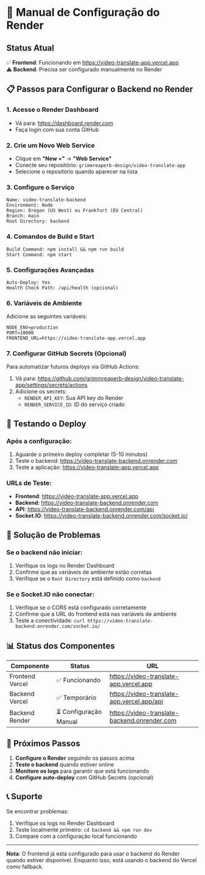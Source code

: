 # 🚀 Manual de Configuração do Render

## Status Atual
✅ **Frontend**: Funcionando em https://video-translate-app.vercel.app  
⚠️ **Backend**: Precisa ser configurado manualmente no Render

## 📋 Passos para Configurar o Backend no Render

### 1. Acesse o Render Dashboard
- Vá para: https://dashboard.render.com
- Faça login com sua conta GitHub

### 2. Crie um Novo Web Service
- Clique em **"New +"** → **"Web Service"**
- Conecte seu repositório: `grimmreaperb-design/video-translate-app`
- Selecione o repositório quando aparecer na lista

### 3. Configure o Serviço
```
Name: video-translate-backend
Environment: Node
Region: Oregon (US West) ou Frankfurt (EU Central)
Branch: main
Root Directory: backend
```

### 4. Comandos de Build e Start
```
Build Command: npm install && npm run build
Start Command: npm start
```

### 5. Configurações Avançadas
```
Auto-Deploy: Yes
Health Check Path: /api/health (opcional)
```

### 6. Variáveis de Ambiente
Adicione as seguintes variáveis:
```
NODE_ENV=production
PORT=10000
FRONTEND_URL=https://video-translate-app.vercel.app
```

### 7. Configurar GitHub Secrets (Opcional)
Para automatizar futuros deploys via GitHub Actions:

1. Vá para: https://github.com/grimmreaperb-design/video-translate-app/settings/secrets/actions
2. Adicione os secrets:
   - `RENDER_API_KEY`: Sua API key do Render
   - `RENDER_SERVICE_ID`: ID do serviço criado

## 🧪 Testando o Deploy

### Após a configuração:
1. Aguarde o primeiro deploy completar (5-10 minutos)
2. Teste o backend: https://video-translate-backend.onrender.com
3. Teste a aplicação: https://video-translate-app.vercel.app

### URLs de Teste:
- **Frontend**: https://video-translate-app.vercel.app
- **Backend**: https://video-translate-backend.onrender.com
- **API**: https://video-translate-backend.onrender.com/api
- **Socket.IO**: https://video-translate-backend.onrender.com/socket.io/

## 🔧 Solução de Problemas

### Se o backend não iniciar:
1. Verifique os logs no Render Dashboard
2. Confirme que as variáveis de ambiente estão corretas
3. Verifique se o `Root Directory` está definido como `backend`

### Se o Socket.IO não conectar:
1. Verifique se o CORS está configurado corretamente
2. Confirme que a URL do frontend está nas variáveis de ambiente
3. Teste a conectividade: `curl https://video-translate-backend.onrender.com/socket.io/`

## 📊 Status dos Componentes

| Componente | Status | URL |
|------------|--------|-----|
| Frontend Vercel | ✅ Funcionando | https://video-translate-app.vercel.app |
| Backend Vercel | ✅ Temporário | https://video-translate-app.vercel.app/api |
| Backend Render | ⏳ Configuração Manual | https://video-translate-backend.onrender.com |

## 🎯 Próximos Passos

1. **Configure o Render** seguindo os passos acima
2. **Teste o backend** quando estiver online
3. **Monitore os logs** para garantir que está funcionando
4. **Configure auto-deploy** com GitHub Secrets (opcional)

## 📞 Suporte

Se encontrar problemas:
1. Verifique os logs no Render Dashboard
2. Teste localmente primeiro: `cd backend && npm run dev`
3. Compare com a configuração local funcionando

---

**Nota**: O frontend já está configurado para usar o backend do Render quando estiver disponível. Enquanto isso, está usando o backend do Vercel como fallback.